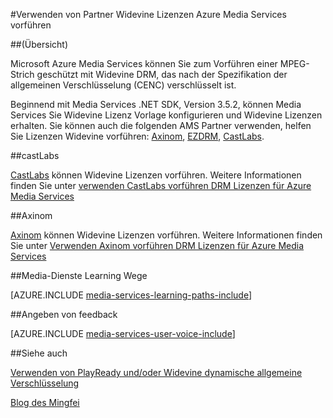 <properties 
    pageTitle="Partner Widevine Lizenzen Azure Media Services vorführen mit | Microsoft Azure" 
    description="Dieser Artikel beschreibt, wie Sie einen Stream vorführen, der dynamisch von AMS mit PlayReady und Widevine DRMs verschlüsselt ist Azure Media Services (AMS) verwenden können. Die Lizenz PlayReady stammt, von Medien Services PlayReady Lizenz-Server und Widevine Lizenz von CastLabs Lizenzserver übermittelt wird." 
    services="media-services" 
    documentationCenter="" 
    authors="Juliako" 
    manager="erikre" 
    editor=""/>

<tags 
    ms.service="media-services" 
    ms.workload="media" 
    ms.tgt_pltfrm="na" 
    ms.devlang="na" 
    ms.topic="article" 
    ms.date="09/26/2016"  
    ms.author="juliako"/>

#<a name="using-partners-to-deliver-widevine-licenses-to-azure-media-services"></a>Verwenden von Partner Widevine Lizenzen Azure Media Services vorführen

##<a name="overview"></a>(Übersicht)

Microsoft Azure Media Services können Sie zum Vorführen einer MPEG-Strich geschützt mit Widevine DRM, das nach der Spezifikation der allgemeinen Verschlüsselung (CENC) verschlüsselt ist.

Beginnend mit Media Services .NET SDK, Version 3.5.2, können Media Services Sie Widevine Lizenz Vorlage konfigurieren und Widevine Lizenzen erhalten. Sie können auch die folgenden AMS Partner verwenden, helfen Sie Lizenzen Widevine vorführen: [Axinom](http://www.axinom.com/press/ibc-axinom-drm-6/), [EZDRM](http://ezdrm.com/), [CastLabs](http://castlabs.com/company/partners/azure/).

##<a name="castlabs"></a>castLabs

[CastLabs](http://castlabs.com/company/partners/azure/) können Widevine Lizenzen vorführen. Weitere Informationen finden Sie unter [verwenden CastLabs vorführen DRM Lizenzen für Azure Media Services](media-services-castlabs-integration.md)

##<a name="axinom"></a>Axinom

[Axinom](http://www.axinom.com/press/ibc-axinom-drm-6/) können Widevine Lizenzen vorführen. Weitere Informationen finden Sie unter [Verwenden Axinom vorführen DRM Lizenzen für Azure Media Services](media-services-axinom-integration.md)


##<a name="media-services-learning-paths"></a>Media-Dienste Learning Wege

[AZURE.INCLUDE [media-services-learning-paths-include](../../includes/media-services-learning-paths-include.md)]

##<a name="provide-feedback"></a>Angeben von feedback

[AZURE.INCLUDE [media-services-user-voice-include](../../includes/media-services-user-voice-include.md)]

##<a name="see-also"></a>Siehe auch

[Verwenden von PlayReady und/oder Widevine dynamische allgemeine Verschlüsselung](media-services-protect-with-drm.md)

[Blog des Mingfei](https://azure.microsoft.com/blog/azure-media-services-adds-google-widevine-packaging-for-delivering-multi-drm-stream/)

